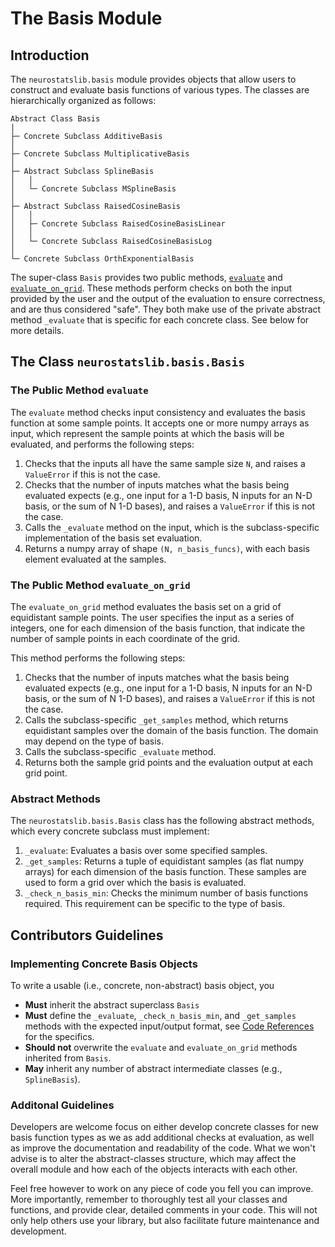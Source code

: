 # The Basis Module

## Introduction

The `neurostatslib.basis` module provides objects that allow users to construct and evaluate basis functions of various types. The classes are hierarchically organized as follows:

```
Abstract Class Basis
|
├─ Concrete Subclass AdditiveBasis
│
├─ Concrete Subclass MultiplicativeBasis
│
├─ Abstract Subclass SplineBasis
│   │
│   └─ Concrete Subclass MSplineBasis
│
├─ Abstract Subclass RaisedCosineBasis
│   │
│   ├─ Concrete Subclass RaisedCosineBasisLinear
│   │
│   └─ Concrete Subclass RaisedCosineBasisLog
│
└─ Concrete Subclass OrthExponentialBasis
```

The super-class `Basis` provides two public methods, [`evaluate`](#the-public-method-evaluate) and [`evaluate_on_grid`](#the-public-method-evaluate_on_grid). These methods perform checks on both the input provided by the user and the output of the evaluation to ensure correctness, and are thus considered "safe". They both make use of the private abstract method `_evaluate` that is specific for each concrete class. See below for more details.

## The Class `neurostatslib.basis.Basis`

### The Public Method `evaluate`

The `evaluate` method checks input consistency and evaluates the basis function at some sample points. It accepts one or more numpy arrays as input, which represent the sample points at which the basis will be evaluated, and performs the following steps:

1. Checks that the inputs all have the same sample size `N`, and raises a `ValueError` if this is not the case.
2. Checks that the number of inputs matches what the basis being evaluated expects (e.g., one input for a 1-D basis, N inputs for an N-D basis, or the sum of N 1-D bases), and raises a `ValueError` if this is not the case.
3. Calls the `_evaluate` method on the input, which is the subclass-specific implementation of the basis set evaluation.
4. Returns a numpy array of shape `(N, n_basis_funcs)`, with each basis element evaluated at the samples.

### The Public Method `evaluate_on_grid`

The `evaluate_on_grid` method evaluates the basis set on a grid of equidistant sample points. The user specifies the input as a series of integers, one for each dimension of the basis function, that indicate the number of sample points in each coordinate of the grid.

This method performs the following steps:

1. Checks that the number of inputs matches what the basis being evaluated expects (e.g., one input for a 1-D basis, N inputs for an N-D basis, or the sum of N 1-D bases), and raises a `ValueError` if this is not the case.
2. Calls the subclass-specific `_get_samples` method, which returns equidistant samples over the domain of the basis function. The domain may depend on the type of basis.
3. Calls the subclass-specific `_evaluate` method.
4. Returns both the sample grid points and the evaluation output at each grid point.

### Abstract Methods

The `neurostatslib.basis.Basis` class has the following abstract methods, which every concrete subclass must implement:

1. `_evaluate`: Evaluates a basis over some specified samples.
2. `_get_samples`: Returns a tuple of equidistant samples (as flat numpy arrays) for each dimension of the basis function. These samples are used to form a grid over which the basis is evaluated.
3. `_check_n_basis_min`: Checks the minimum number of basis functions required. This requirement can be specific to the type of basis.

## Contributors Guidelines

### Implementing Concrete Basis Objects
To write a usable (i.e., concrete, non-abstract) basis object, you

- **Must** inherit the abstract superclass `Basis`
- **Must** define the `_evaluate`, `_check_n_basis_min`, and `_get_samples` methods with the expected input/output format, see [Code References](../../reference/neurostatslib/basis/) for the specifics.
- **Should not** overwrite the `evaluate` and `evaluate_on_grid` methods inherited from `Basis`.
- **May** inherit any number of abstract intermediate classes (e.g., `SplineBasis`). 


### Additonal Guidelines

Developers are welcome focus on either develop concrete classes for new basis function types
as we as add additional checks at evaluation, as well as improve the documentation and readability
of the code. What we won't advise is to alter the abstract-classes structure, which may affect
the overall module and how each of the objects interacts with each other.

Feel free however to work on any piece of code you fell you can improve. More importantly, remember
to thoroughly test all your classes and functions, and provide clear, detailed comments in your code. 
This will not only help others use your library, but also facilitate future maintenance and development.
